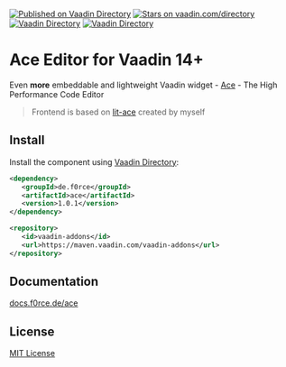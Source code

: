 [![Published on Vaadin  Directory](https://img.shields.io/badge/Vaadin%20Directory-published-00b4f0.svg)](https://vaadin.com/directory/component/ace)
[![Stars on vaadin.com/directory](https://img.shields.io/vaadin-directory/star/ace.svg)](https://vaadin.com/directory/component/ace)
[![Vaadin Directory](https://img.shields.io/vaadin-directory/v/ace)](https://vaadin.com/directory/component/ace)
[![Vaadin Directory](https://img.shields.io/vaadin-directory/release-date/ace)](https://vaadin.com/directory/component/ace)

# Ace Editor for Vaadin 14+

Even <strong>more</strong> embeddable and lightweight 
Vaadin widget - [Ace](http://ace.c9.io/) - The High Performance Code Editor

> Frontend is based on [lit-ace](https://npmjs.com/package/@f0rce/lit-ace) created by myself 


## Install

Install the component using [Vaadin Directory](https://vaadin.com/directory/component/ace):

```xml
<dependency>
   <groupId>de.f0rce</groupId>
   <artifactId>ace</artifactId>
   <version>1.0.1</version>
</dependency>

<repository>
   <id>vaadin-addons</id>
   <url>https://maven.vaadin.com/vaadin-addons</url>
</repository>
```


## Documentation

[docs.f0rce.de/ace](https://docs.f0rce.de/ace)


## License

[MIT License](https://github.com/F0rce/ace/blob/master/LICENSE)
